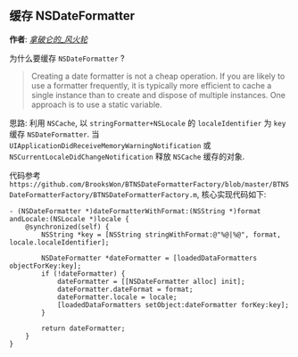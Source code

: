## 缓存 NSDateFormatter

**作者**: [_拿破仑的_风火轮_](https://weibo.com/u/2293476232)

为什么要缓存 `NSDateFormatter` ?

> Creating a date formatter is not a cheap operation. If you are likely to use a formatter frequently, it is typically more efficient to cache a single instance than to create and dispose of multiple instances. One approach is to use a static variable.

思路: 利用 `NSCache`, 以 `stringFormatter+NSLocale` 的 `localeIdentifier` 为 `key` 缓存 `NSDateFormatter`. 当`UIApplicationDidReceiveMemoryWarningNotification` 或 `NSCurrentLocaleDidChangeNotification` 释放 `NSCache` 缓存的对象.

代码参考 `https://github.com/BrooksWon/BTNSDateFormatterFactory/blob/master/BTNSDateFormatterFactory/BTNSDateFormatterFactory.m`,  核心实现代码如下:

```objc
- (NSDateFormatter *)dateFormatterWithFormat:(NSString *)format andLocale:(NSLocale *)locale {
    @synchronized(self) {
        NSString *key = [NSString stringWithFormat:@"%@|%@", format, locale.localeIdentifier];
        
        NSDateFormatter *dateFormatter = [loadedDataFormatters objectForKey:key];
        if (!dateFormatter) {
            dateFormatter = [[NSDateFormatter alloc] init];
            dateFormatter.dateFormat = format;
            dateFormatter.locale = locale;
            [loadedDataFormatters setObject:dateFormatter forKey:key];
        }
        
        return dateFormatter;
    }
}
```

